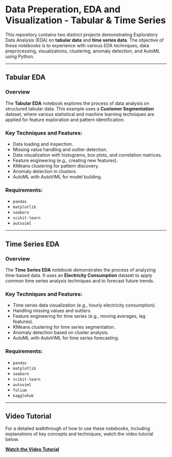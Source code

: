 # Data Preperation, EDA and Visualization - Tabular & Time Series

This repository contains two distinct projects demonstrating Exploratory Data Analysis (EDA) on **tabular data** and **time series data**. The objective of these notebooks is to experience with various EDA techniques, data preprocessing, visualizations, clustering, anomaly detection, and AutoML using Python.

---

## Tabular EDA

### Overview
The **Tabular EDA** notebook explores the process of data analysis on structured tabular data. This example uses a **Customer Segmentation** dataset, where various statistical and machine learning techniques are applied for feature exploration and pattern identification.

### Key Techniques and Features:
- Data loading and inspection.
- Missing value handling and outlier detection.
- Data visualization with histograms, box plots, and correlation matrices.
- Feature engineering (e.g., creating new features).
- KMeans clustering for pattern discovery.
- Anomaly detection in clusters.
- AutoML with AutoViML for model building.

### Requirements:
- `pandas`
- `matplotlib`
- `seaborn`
- `scikit-learn`
- `autoviml`

---

## Time Series EDA

### Overview
The **Time Series EDA** notebook demonstrates the process of analyzing time-based data. It uses an **Electricity Consumption** dataset to apply common time series analysis techniques and to forecast future trends.

### Key Techniques and Features:
- Time series data visualization (e.g., hourly electricity consumption).
- Handling missing values and outliers.
- Feature engineering for time series (e.g., moving averages, lag features).
- KMeans clustering for time series segmentation.
- Anomaly detection based on cluster analysis.
- AutoML with AutoViML for time series forecasting.

### Requirements:
- `pandas`
- `matplotlib`
- `seaborn`
- `scikit-learn`
- `autoviml`
- `folium`
- `kagglehub`

---

## Video Tutorial

For a detailed walkthrough of how to use these notebooks, including explanations of key concepts and techniques, watch the video tutorial below.

[**Watch the Video Tutorial**](#)


